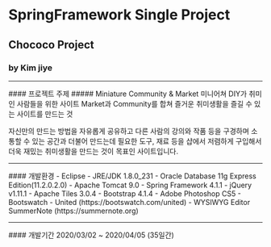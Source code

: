 # SpringFramework Single Project
## Chococo Project
### by Kim jiye

<hr/>
#### 프로젝트 주제
##### Miniature Community & Market
미니어쳐 DIY가 취미인 사람들을 위한 사이트    
Market과 Community를 합쳐 즐거운 취미생활을 즐길 수 있는 사이트를 만드는 것    
    
자신만의 만드는 방법을 자유롭게 공유하고 다른 사람의 강의와 작품 등을 구경하며 소통할 수 있는 공간과 더불어 만드는데 필요한 도구, 재료 등을 샵에서 저렴하게 구입해서 더욱 재밌는 취미생활을 만드는 것이 목표인 사이트입니다.    

<hr/>
#### 개발환경
- Eclipse    
- JRE/JDK 1.8.0_231   
- Oracle Database 11g Express Edition(11.2.0.2.0)   
- Apache Tomcat 9.0   
- Spring Framework 4.1.1   
- jQuery v1.11.1   
- Apache Tiles 3.0.4   
- Bootstrap 4.1.4   
- Adobe Photoshop CS5   
- Bootswatch - United (https://bootswatch.com/united)   
- WYSIWYG Editor SummerNote (https://summernote.org)   

<hr/>
#### 개발기간
2020/03/02 ~ 2020/04/05 (35일간)   
